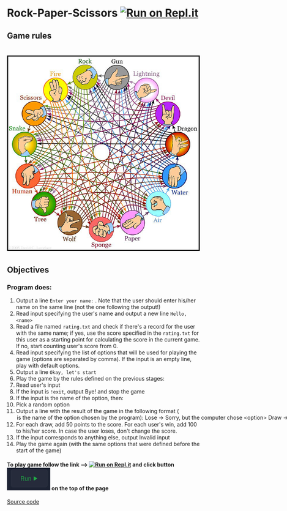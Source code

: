 # Rock-Paper-Scissors  [![Run on Repl.it](https://repl.it/badge/github/ofisser86/jb-rock-paper-scissors)](https://repl.it/github/ofisser86/jb-rock-paper-scissors)
   ## Game rules 
# ![Game rules - Rock-Paper-Scissors](game-rules.jpg)

## Objectives

### Program does:

1. Output a line `Enter your name:` . Note that the user should enter his/her name on the same line (not the one following the output!)
2. Read input specifying the user's name and output a new line `Hello, <name>`
3. Read a file named `rating.txt` and check if there's a record for the user with the same name; if yes, use the score specified in the `rating.txt` for this user as a starting point for calculating the score in the current game. If no, start counting user's score from 0.
4. Read input specifying the list of options that will be used for playing the game (options are separated by comma). If the input is an empty line, play with default options.
5. Output a line `Okay, let's start`
6. Play the game by the rules defined on the previous stages:
7. Read user's input
8. If the input is `!exit`, output Bye! and stop the game
9. If the input is the name of the option, then:
10. Pick a random option
11. Output a line with the result of the game in the following format (<option> is the name of the option chosen by the program):
       - `Lose -> Sorry, but the computer chose <option>`
       -  `Draw -> There is a draw (<option>)`
       - `Win -> Well done. The computer chose <option> and failed`
12. For each draw, add 50 points to the score. For each user's win, add 100 to his/her score. In case the user loses, don't change the score.
13. If the input corresponds to anything else, output Invalid input
14. Play the game again (with the same options that were defined before the start of the game)


#### To play game follow the link  --> [![Run on Repl.it](https://repl.it/badge/github/ofisser86/jb-rock-paper-scissors)](https://replit.com/@ofisser86/jb-rock-paper-scissors-3) and click button !["Run"](button.png) on the top of the page

[Source code](https://github.com/ofisser86/jb-rock-paper-scissors/blob/master/Rock-Paper-Scissors/task/rps/game.py)
